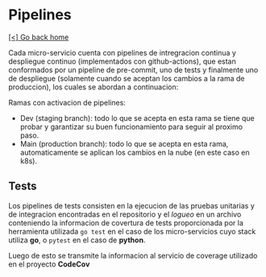 # Pipelines

[[<] Go back home](../README.md)

Cada micro-servicio cuenta con pipelines de intregracion continua y despliegue continuo (implementados con github-actions),
que estan conformados por un pipeline de pre-commit, uno de tests y finalmente uno de 
despliegue (solamente cuando se aceptan los cambios a la rama de produccion), los cuales se abordan a continuacion:

Ramas con activacion de pipelines:

- Dev (staging branch): todo lo que se acepta en esta rama se tiene que probar y garantizar su buen funcionamiento para seguir al proximo paso.
- Main (production branch): todo lo que se acepta en esta rama, automaticamente se aplican los cambios en la nube (en este caso en k8s).

## Tests

Los pipelines de tests consisten en la ejecucion de las pruebas unitarias y de integracion encontradas en el repositorio y el
*logueo* en un archivo conteniendo la informacion de covertura de tests proporcionada por la herramienta utilizada `go test` en el caso de los
micro-servicios cuyo stack utiliza **go**, o `pytest` en el caso de **python**.

Luego de esto se transmite la informacion al servicio de coverage utilizado en el proyecto **CodeCov**
